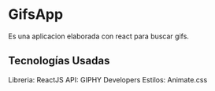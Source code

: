 # GifsApp
Es una aplicacion elaborada con react para buscar gifs.

## Tecnologías Usadas

Libreria: ReactJS
API: GIPHY Developers
Estilos: Animate.css
